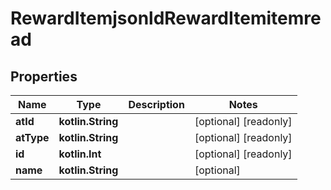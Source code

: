 
# RewardItemjsonldRewardItemitemread

## Properties
| Name | Type | Description | Notes |
| ------------ | ------------- | ------------- | ------------- |
| **atId** | **kotlin.String** |  |  [optional] [readonly] |
| **atType** | **kotlin.String** |  |  [optional] [readonly] |
| **id** | **kotlin.Int** |  |  [optional] [readonly] |
| **name** | **kotlin.String** |  |  [optional] |



